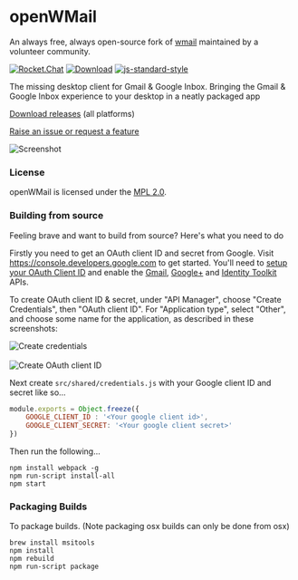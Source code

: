 # openWMail

An always free, always open-source fork of [wmail](https://github.com/Thomas101/wmail) maintained by a volunteer community.

[![Rocket.Chat](https://openwmail.rocket.chat/api/v1/shield.svg?type=channel&channel=general)](https://openwmail.rocket.chat/channel/general)
[![Download](https://img.shields.io/github/downloads/openWMail/openWMail/total.svg)](https://github.com/openWMail/openWMail/releases)
[![js-standard-style](https://img.shields.io/badge/code%20style-standard-brightgreen.svg)](http://standardjs.com/)

The missing desktop client for Gmail & Google Inbox. Bringing the Gmail & Google Inbox experience to your desktop in a neatly packaged app

[Download releases](https://github.com/openWMail/openWMail/releases) (all platforms)

[Raise an issue or request a feature](https://github.com/openWMail/openWMail/issues)

![Screenshot](https://raw.githubusercontent.com/openWMail/openWMail/master/.github/screenshot.png "Screenshot")

### License

openWMail is licensed under the [MPL 2.0](./LICENSE).

### Building from source

Feeling brave and want to build from source? Here's what you need to do

Firstly you need to get an OAuth client ID and secret from Google.
Visit https://console.developers.google.com to get started.
You'll need to [setup your OAuth Client ID](https://console.developers.google.com/apis/credentials) and enable the [Gmail](https://console.developers.google.com/apis/api/gmail/overview), [Google+](https://console.developers.google.com/apis/api/plus/overview) and [Identity Toolkit](https://console.developers.google.com/apis/api/identitytoolkit/overview) APIs.

To create OAuth client ID & secret, under "API Manager", choose "Create Credentials", then "OAuth client ID".
For "Application type", select "Other", and choose some name for the application, as described in these screenshots:

![Create credentials](https://raw.githubusercontent.com/openWMail/openWMail/master/.github/gdc-create-credentials.png "Create Credentials")
<br />
<br />
![Create OAuth client ID](https://raw.githubusercontent.com/openWMail/openWMail/master/.github/gdc-oauth-client-id-creation.png "Create OAuth Client ID")

Next create `src/shared/credentials.js` with your Google client ID and secret like so...

```js
module.exports = Object.freeze({
	GOOGLE_CLIENT_ID : '<Your google client id>',
	GOOGLE_CLIENT_SECRET: '<Your google client secret>'
})
```

Then run the following...

```
npm install webpack -g
npm run-script install-all
npm start
```

### Packaging Builds

To package builds. (Note packaging osx builds can only be done from osx)
```
brew install msitools
npm install
npm rebuild
npm run-script package
```


